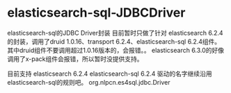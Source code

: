 # elasticsearch-sql-JDBCDriver
elasticsearch-sql的JDBC Driver封装
目前暂时只做了针对 elasticsearch 6.2.4的封装，调用了druid 1.0.16、transport 6.2.4、elasticsearch-sql 6.2.4组件。其中druid组件不要调用超过1.0.16版本的，会报错。。
elasticsearch 6.3.0的好像调用了x-pack组件会报错，所以暂时没提供支持。






目前支持 elasticsearch 6.2.4  elasticsearch-sql 6.2.4
驱动的名字继续沿用elasticsearch-sql的规则吧。 
org.nlpcn.es4sql.jdbc.Driver
